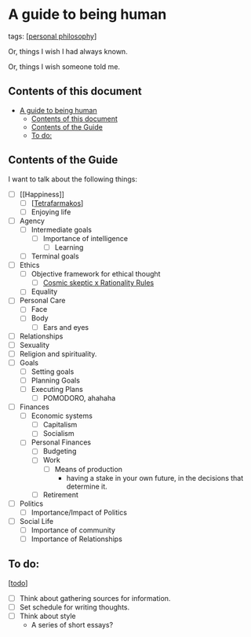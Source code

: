 ---
---

# A guide to being human

tags: [[personal philosophy]]

Or, things I wish I had always known.

Or, things I wish someone told me.

## Contents of this document

- [A guide to being human](#a-guide-to-being-human)
	- [Contents of this document](#contents-of-this-document)
	- [Contents of the Guide](#contents-of-the-guide)
	- [To do:](#to-do)

## Contents of the Guide

I want to talk about the following things:

- [ ] [[Happiness]]
  - [ ] [[Tetrafarmakos]]
  - [ ] Enjoying life
- [ ] Agency
  - [ ] Intermediate goals
    - [ ] Importance of intelligence
      - [ ] Learning
  - [ ] Terminal goals
- [ ] Ethics
  - [ ] Objective framework for ethical thought
    - [ ] [Cosmic skeptic x Rationality Rules](https://www.youtube.com/watch?v=yrYLvaXCokg)
  - [ ] Equality
- [ ] Personal Care
  - [ ] Face
  - [ ] Body
    - [ ] Ears and eyes
- [ ] Relationships
- [ ] Sexuality
- [ ] Religion and spirituality.
- [ ] Goals
  - [ ] Setting goals
  - [ ] Planning Goals
  - [ ] Executing Plans
    - [ ] POMODORO, ahahaha
- [ ] Finances
  - [ ] Economic systems
    - [ ] Capitalism
    - [ ] Socialism
  - [ ] Personal Finances
    - [ ] Budgeting
    - [ ] Work
      - [ ] Means of production
        - having a stake in your own future, in the decisions that determine it.
    - [ ] Retirement
- [ ] Politics
  - [ ] Importance/Impact of Politics
- [ ] Social Life
  - [ ] Importance of community
  - [ ] Importance of Relationships

## To do:

[[todo]]

- [ ] Think about gathering sources for information.
- [ ] Set schedule for writing thoughts.
- [ ] Think about style
  - A series of short essays?

[//begin]: # "Autogenerated link references for markdown compatibility"
[personal philosophy]: ../personal-philosophy "personal-philosophy"
[Tetrafarmakos]: tetrafarmakos "tetrafarmakos"
[todo]: ../todo "todo"
[//end]: # "Autogenerated link references"
